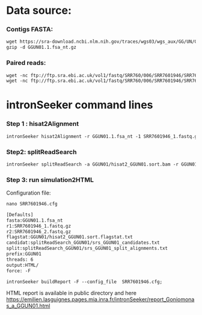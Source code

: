 Data source:
============

### Contigs FASTA: 

```diff
wget https://sra-download.ncbi.nlm.nih.gov/traces/wgs03/wgs_aux/GG/UN/GGUN01/GGUN01.1.fsa_nt.gz
gzip -d GGUN01.1.fsa_nt.gz
```

### Paired reads:

```diff
wget -nc ftp://ftp.sra.ebi.ac.uk/vol1/fastq/SRR760/006/SRR7601946/SRR7601946_1.fastq.gz
wget -nc ftp://ftp.sra.ebi.ac.uk/vol1/fastq/SRR760/006/SRR7601946/SRR7601946_2.fastq.gz

```

intronSeeker command lines
============================

### Step 1 : hisat2Alignment

```diff
intronSeeker hisat2Alignment -r GGUN01.1.fsa_nt -1 SRR7601946_1.fastq.gz -2 SRR7601946_2.fastq.gz --prefix GGUN01 -o GGUN01 -t 12
```

### Step2: splitReadSearch

```diff
intronSeeker splitReadSearch -a GGUN01/hisat2_GGUN01.sort.bam -r GGUN01.1.fsa_nt --prefix GGUN01 --output splitReadSearch_GGUN01
```

### Step 3: run simulation2HTML

Configuration file:
```diff
nano SRR7601946.cfg
```

```diff
[Defaults]
fasta:GGUN01.1.fsa_nt
r1:SRR7601946_1.fastq.gz
r2:SRR7601946_2.fastq.gz
flagstat:GGUN01/hisat2_GGUN01.sort.flagstat.txt
candidat:splitReadSearch_GGUN01/srs_GGUN01_candidates.txt
split:splitReadSearch_GGUN01/srs_GGUN01_split_alignments.txt
prefix:GGUN01
threads: 6                
output:HTML/
force: -F
```


```diff
intronSeeker buildReport -F --config_file  SRR7601946.cfg;

```

HTML report is available in public directory and here https://emilien.lasguignes.pages.mia.inra.fr/intronSeeker/report_Goniomonas_a_GGUN01.html